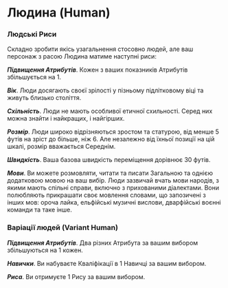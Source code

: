# Людина (Human)

### Людські Риси

Складно зробити якісь узагальнення стосовно людей, але ваш персонаж з расою Людина матиме наступні риси:

***Підвищення Атрибутів***. Кожен з ваших показників Атрибутів збільшується на 1.

***Вік***. Люди досягають своєї зрілості у пізньому підлітковому віці та живуть близько століття.

***Схільність***. Люди не мають особливої етичної схильності. Серед них можна знайти і найкращих, і найгірших.

***Розмір***. Люди широко відрізняються зростом та статурою, від менше 5 футів на зріст до більше, ніж 6. Але незалежно від їхньої позиції на цій шкалі, розмір вважається Середнім.

***Швидкість***. Ваша базова швидкість переміщення дорівнює 30 футів.

***Мови***. Ви можете розмовляти, читати та писати Загальною та однією додатковою мовою на ваш вибір. Люди зазвичай вчать мови народів, з якими мають спільні справи, включно з прихованими діалектами. Вони полюбляють прикрашати своє мовлення словами, що запозичені з інших мов: ороча лайка, ельфійські музичні вислови, дварфійські воєнні команди та таке інше.


### Варіації людей (Variant Human)

***Підвищення Атрибутів***. Два різних Атрибута за вашим вибором збільшуються на 1 кожен.

***Навички***. Ви набуваєте Кваліфікації в 1 Навичці за вашим вибором.

***Риса***. Ви отримуєте 1 Рису за вашим вибором.